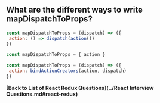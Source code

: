 ## What are the different ways to write mapDispatchToProps?

```jsx
const mapDispatchToProps = (dispatch) => ({
 action: () => dispatch(action())
})
```

```jsx
const mapDispatchToProps = { action }
```

```jsx
const mapDispatchToProps = (dispatch) => ({
 action: bindActionCreators(action, dispatch)
})
```

**[Back to List of React Redux Questions](../React Interview Questions.md#react-redux)**
